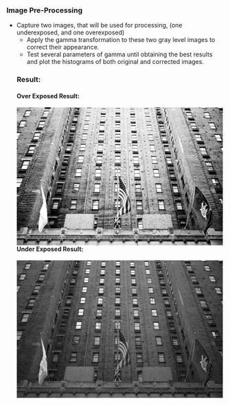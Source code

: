 <h3>Image Pre-Processing</h3>
<ul>
    <li>
    Capture two images, that will be used for processing, (one underexposed, and one
    overexposed)
    <ul>
        <li>Apply the gamma transformation to these two gray level images to correct their
            appearance.
        </li>
        <li>Test several parameters of gamma until obtaining the best results and plot the
            histograms of both original and corrected images.
        </li>
    </ul>    
    </li>
        <h3>Result: </h3>
        <h4>Over Exposed Result: </h4>
        <img src="https://github.com/Arx1971/Image-Pre-Processing/blob/master/image-gamma-transformation/gamma_transposed_overexpose.jpg"
        alt="Over Exposed Plot"
        style="float: left; margin-right: 10px;" />
        <h4>Under Exposed Result: </h4>
        <img src="https://github.com/Arx1971/Image-Pre-Processing/blob/master/image-gamma-transformation/gamma_transposed_underexpose.jpg"
        alt="Over Exposed Plot"
        style="float: left; margin-right: 10px;" />
    
</ul>